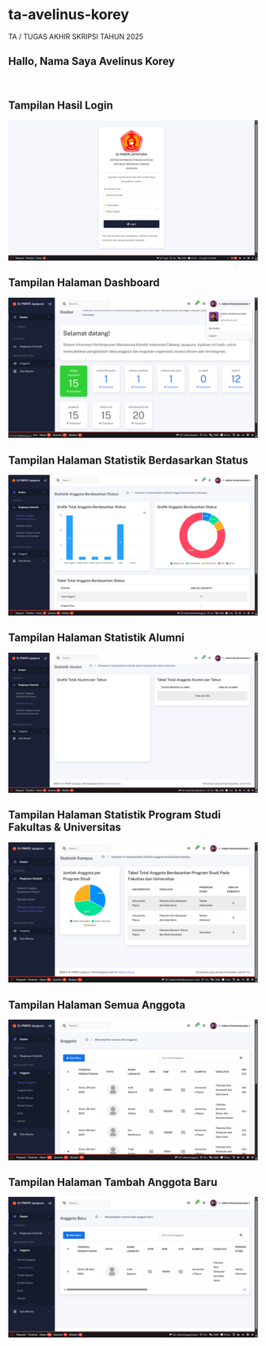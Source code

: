 # ta-avelinus-korey
TA / TUGAS AKHIR SKRIPSI TAHUN 2025

## Hallo, Nama Saya Avelinus Korey
<br>

## Tampilan Hasil Login
![](./public/assets/img/1.png)

## Tampilan Halaman Dashboard
![](./public/assets/img/2.png)

## Tampilan Halaman Statistik Berdasarkan Status
![](./public/assets/img/3.png)

## Tampilan Halaman Statistik Alumni
![](./public/assets/img/4.png)

## Tampilan Halaman Statistik Program Studi Fakultas & Universitas
![](./public/assets/img/5.png)

## Tampilan Halaman Semua Anggota
![](./public/assets/img/6.png)

## Tampilan Halaman Tambah Anggota Baru
![](./public/assets/img/7.png)



